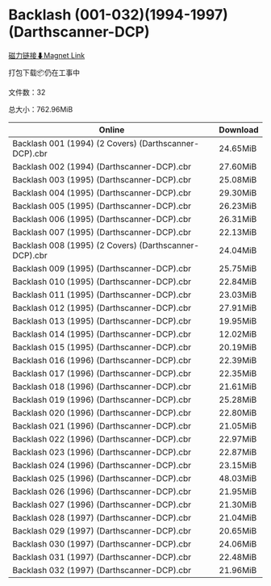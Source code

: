 # Backlash (001-032)(1994-1997)(Darthscanner-DCP)

[磁力链接⬇Magnet Link](magnet:?xt=urn:btih:b817fc995b111d2dfe0da639444ce59bbfbcda1f&dn=Backlash%20%28001-032%29%281994-1997%29%28Darthscanner-DCP%29)

打包下载📦仍在工事中

文件数：32

总大小：762.96MiB

Online | Download
--- | ---
Backlash 001 (1994) (2 Covers) (Darthscanner-DCP).cbr | 24.65MiB
Backlash 002 (1994) (Darthscanner-DCP).cbr | 27.60MiB
Backlash 003 (1995) (Darthscanner-DCP).cbr | 25.08MiB
Backlash 004 (1995) (Darthscanner-DCP).cbr | 29.30MiB
Backlash 005 (1995) (Darthscanner-DCP).cbr | 26.23MiB
Backlash 006 (1995) (Darthscanner-DCP).cbr | 26.31MiB
Backlash 007 (1995) (Darthscanner-DCP).cbr | 22.13MiB
Backlash 008 (1995) (2 Covers) (Darthscanner-DCP).cbr | 24.04MiB
Backlash 009 (1995) (Darthscanner-DCP).cbr | 25.75MiB
Backlash 010 (1995) (Darthscanner-DCP).cbr | 22.84MiB
Backlash 011 (1995) (Darthscanner-DCP).cbr | 23.03MiB
Backlash 012 (1995) (Darthscanner-DCP).cbr | 27.91MiB
Backlash 013 (1995) (Darthscanner-DCP).cbr | 19.95MiB
Backlash 014 (1995) (Darthscanner-DCP).cbr | 12.02MiB
Backlash 015 (1995) (Darthscanner-DCP).cbr | 20.19MiB
Backlash 016 (1996) (Darthscanner-DCP).cbr | 22.39MiB
Backlash 017 (1996) (Darthscanner-DCP).cbr | 22.35MiB
Backlash 018 (1996) (Darthscanner-DCP).cbr | 21.61MiB
Backlash 019 (1996) (Darthscanner-DCP).cbr | 25.28MiB
Backlash 020 (1996) (Darthscanner-DCP).cbr | 22.80MiB
Backlash 021 (1996) (Darthscanner-DCP).cbr | 21.05MiB
Backlash 022 (1996) (Darthscanner-DCP).cbr | 22.97MiB
Backlash 023 (1996) (Darthscanner-DCP).cbr | 22.87MiB
Backlash 024 (1996) (Darthscanner-DCP).cbr | 23.15MiB
Backlash 025 (1996) (Darthscanner-DCP).cbr | 48.03MiB
Backlash 026 (1996) (Darthscanner-DCP).cbr | 21.95MiB
Backlash 027 (1996) (Darthscanner-DCP).cbr | 21.30MiB
Backlash 028 (1997) (Darthscanner-DCP).cbr | 21.04MiB
Backlash 029 (1997) (Darthscanner-DCP).cbr | 20.65MiB
Backlash 030 (1997) (Darthscanner-DCP).cbr | 24.06MiB
Backlash 031 (1997) (Darthscanner-DCP).cbr | 22.48MiB
Backlash 032 (1997) (Darthscanner-DCP).cbr | 21.96MiB